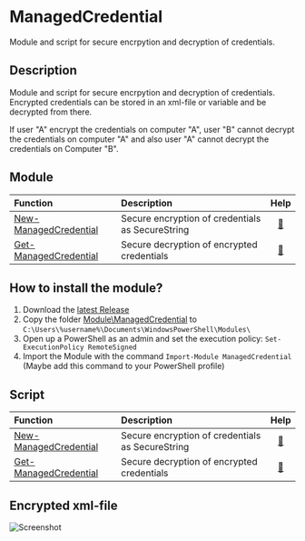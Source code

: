 # ManagedCredential

Module and script for secure encrpytion and decryption of credentials.

## Description

Module and script for secure encrpytion and decryption of credentials. Encrypted credentials can be stored in an xml-file or variable and be decrypted from there. 

If user "A" encrypt the credentials on computer "A", user "B" cannot decrypt the credentials on computer "A" and also user "A" cannot decrypt the credentials on Computer "B".

## Module

| Function | Description | Help |
| :--- | :--- | :---: |
| [New-ManagedCredential](Module/ManagedCredential/New-ManagedCredential.ps1) | Secure encryption of credentials as SecureString | [:book:](Documentation/New-ManagedCredential.README.md) |
| [Get-ManagedCredential](Module/ManagedCredential/Get-ManagedCredential.ps1) | Secure decryption of encrypted credentials | [:book:](Documentation/Get-ManagedCredential.README.md) |

## How to install the module?

1. Download the [latest Release](https://github.com/BornToBeRoot/PowerShell_ManagedCredential/releases/latest) 
2. Copy the folder [Module\ManagedCredential](Module/ManagedCredential) to `C:\Users\%username%\Documents\WindowsPowerShell\Modules\`
3. Open up a PowerShell as an admin and set the execution policy: `Set-ExecutionPolicy RemoteSigned`
4. Import the Module with the command `Import-Module ManagedCredential` (Maybe add this command to your PowerShell profile)

## Script

| Function | Description | Help |
| :--- | :--- | :---: |
| [New-ManagedCredential](Scripts/New-ManagedCredential.ps1) | Secure encryption of credentials as SecureString | [:book:](Documentation/New-ManagedCredential.README.md) |
| [Get-ManagedCredential](Scripts/Get-ManagedCredential.ps1) | Secure decryption of encrypted credentials | [:book:](Documentation/Get-ManagedCredential.README.md) |

## Encrypted xml-file

![Screenshot](https://github.com/BornToBeRoot/PowerShell_ManagedCredential/blob/master/Documentation/Images/Encrypted_XML-File.png?raw=true "Encrypted XML-File")
